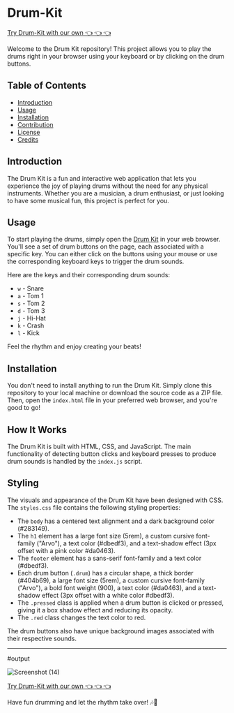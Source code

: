 # Drum-Kit

[Try Drum-Kit with our own 👈 👈 👈 ](https://saurabhalagdeve.github.io/Drum-Kit/)

Welcome to the Drum Kit repository! This project allows you to play the drums right in your browser using your keyboard or by clicking on the drum buttons.

## Table of Contents
- [Introduction](#introduction)
- [Usage](#usage)
- [Installation](#installation)
- [Contribution](#contribution)
- [License](#license)
- [Credits](#credits)

## Introduction
The Drum Kit is a fun and interactive web application that lets you experience the joy of playing drums without the need for any physical instruments. Whether you are a musician, a drum enthusiast, or just looking to have some musical fun, this project is perfect for you.

## Usage
To start playing the drums, simply open the [Drum Kit](https://your-drum-kit-url) in your web browser. You'll see a set of drum buttons on the page, each associated with a specific key. You can either click on the buttons using your mouse or use the corresponding keyboard keys to trigger the drum sounds.

Here are the keys and their corresponding drum sounds:

- `w` - Snare
- `a` - Tom 1
- `s` - Tom 2
- `d` - Tom 3
- `j` - Hi-Hat
- `k` - Crash
- `l` - Kick

Feel the rhythm and enjoy creating your beats!

## Installation
You don't need to install anything to run the Drum Kit. Simply clone this repository to your local machine or download the source code as a ZIP file. Then, open the `index.html` file in your preferred web browser, and you're good to go!

## How It Works
The Drum Kit is built with HTML, CSS, and JavaScript. The main functionality of detecting button clicks and keyboard presses to produce drum sounds is handled by the `index.js` script.

## Styling
The visuals and appearance of the Drum Kit have been designed with CSS. The `styles.css` file contains the following styling properties:

- The `body` has a centered text alignment and a dark background color (#283149).
- The `h1` element has a large font size (5rem), a custom cursive font-family ("Arvo"), a text color (#dbedf3), and a text-shadow effect (3px offset with a pink color #da0463).
- The `footer` element has a sans-serif font-family and a text color (#dbedf3).
- Each drum button (`.drum`) has a circular shape, a thick border (#404b69), a large font size (5rem), a custom cursive font-family ("Arvo"), a bold font weight (900), a text color (#da0463), and a text-shadow effect (3px offset with a white color #dbedf3).
- The `.pressed` class is applied when a drum button is clicked or pressed, giving it a box shadow effect and reducing its opacity.
- The `.red` class changes the text color to red.

The drum buttons also have unique background images associated with their respective sounds.

---
#output

![Screenshot (14)](https://github.com/saurabhalagdeve/Drum-Kit/assets/127332934/c46b0107-8bd9-4b26-9f64-e5d4420c341e)

[Try Drum-Kit with our own 👈 👈 👈 ](https://saurabhalagdeve.github.io/Drum-Kit/)

Have fun drumming and let the rhythm take over! 🎶🥁
